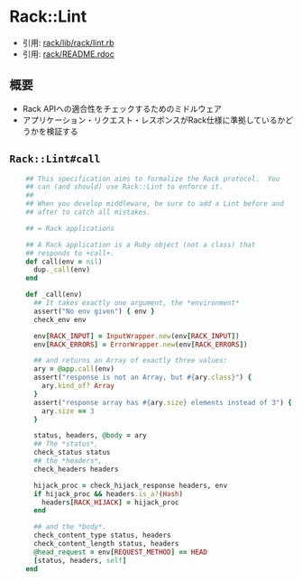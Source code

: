 # Rack::Lint
- 引用: [rack/lib/rack/lint.rb](https://github.com/rack/rack/blob/master/lib/rack/lint.rb)
- 引用: [rack/README.rdoc](https://github.com/rack/rack/blob/master/README.rdoc)

## 概要
- Rack APIへの適合性をチェックするためのミドルウェア
- アプリケーション・リクエスト・レスポンスがRack仕様に準拠しているかどうかを検証する

## `Rack::Lint#call`
```ruby
    ## This specification aims to formalize the Rack protocol.  You
    ## can (and should) use Rack::Lint to enforce it.
    ##
    ## When you develop middleware, be sure to add a Lint before and
    ## after to catch all mistakes.

    ## = Rack applications

    ## A Rack application is a Ruby object (not a class) that
    ## responds to +call+.
    def call(env = nil)
      dup._call(env)
    end

    def _call(env)
      ## It takes exactly one argument, the *environment*
      assert("No env given") { env }
      check_env env

      env[RACK_INPUT] = InputWrapper.new(env[RACK_INPUT])
      env[RACK_ERRORS] = ErrorWrapper.new(env[RACK_ERRORS])

      ## and returns an Array of exactly three values:
      ary = @app.call(env)
      assert("response is not an Array, but #{ary.class}") {
        ary.kind_of? Array
      }
      assert("response array has #{ary.size} elements instead of 3") {
        ary.size == 3
      }

      status, headers, @body = ary
      ## The *status*,
      check_status status
      ## the *headers*,
      check_headers headers

      hijack_proc = check_hijack_response headers, env
      if hijack_proc && headers.is_a?(Hash)
        headers[RACK_HIJACK] = hijack_proc
      end

      ## and the *body*.
      check_content_type status, headers
      check_content_length status, headers
      @head_request = env[REQUEST_METHOD] == HEAD
      [status, headers, self]
    end
```
